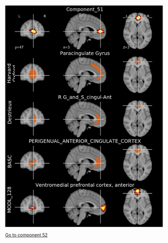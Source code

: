 ![51](preliminary/51.jpg "Component 51")

[Go to component 52](https://parietal-inria.github.io/MODL_atlas/256/52 "Component 52")
